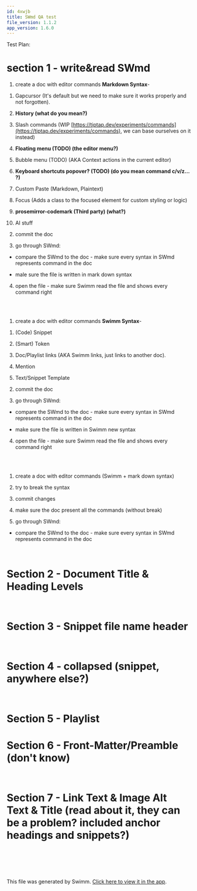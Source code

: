 ```yaml
---
id: 4xwjb
title: SWmd QA test
file_version: 1.1.2
app_version: 1.6.0
---
```


Test Plan:

# section 1 - write&read SWmd

1) create a doc with editor commands **Markdown Syntax**\-

1.  Gapcursor (It's default but we need to make sure it works properly and not forgotten).

2.  **History (what do you mean?)**

3.  Slash commands (WIP [https://tiptap.dev/experiments/commands](https://tiptap.dev/experiments/commands), we can base ourselves on it instead)

4.  **Floating menu (TODO) (the editor menu?)**

5.  Bubble menu (TODO) (AKA Context actions in the current editor)

6.  **Keyboard shortcuts popover? (TODO) (do you mean command c/v/z... ?)**

7.  Custom Paste (Markdown, Plaintext)

8.  Focus (Adds a class to the focused element for custom styling or logic)

9.  **prosemirror-codemark (Third party) (what?)**

10.  AI stuff

2) commit the doc

3) go through SWmd:

*   compare the SWmd to the doc - make sure every syntax in SWmd represents command in the doc

*   male sure the file is written in mark down syntax

4) open the file - make sure Swimm read the file and shows every command right

<br/>

<br/>

1) create a doc with editor commands **Swimm Syntax**\-

1.  (Code) Snippet

2.  (Smart) Token

3.  Doc/Playlist links (AKA Swimm links, just links to another doc).

4.  Mention

5.  Text/Snippet Template

2) commit the doc

3) go through SWmd:

*   compare the SWmd to the doc - make sure every syntax in SWmd represents command in the doc

*   make sure the file is written in Swimm new syntax

4) open the file - make sure Swimm read the file and shows every command right

<br/>

<br/>

1) create a doc with editor commands (Swimm + mark down syntax)

2) try to break the syntax

3) commit changes

4) make sure the doc present all the commands (without break)

5) go through SWmd:

*   compare the SWmd to the doc - make sure every syntax in SWmd represents command in the doc
<br/>

# Section 2 - Document Title & Heading Levels

<br/>

# Section 3 - Snippet file name header

<br/>

# Section 4 - collapsed (snippet, anywhere else?)

<br/>

# Section 5 - Playlist

# Section 6 - Front-Matter/Preamble (don't know)

<br/>

# Section 7 - Link Text & Image Alt Text & Title (read about it, they can be a problem? included anchor headings and snippets?)

<br/>

<br/>

<br/>

<br/>

This file was generated by Swimm. [Click here to view it in the app](https://swimm-web-app.web.app/repos/Z2l0aHViJTNBJTNBTm9hUmVwbyUzQSUzQU5vYW96ZXI=/docs/4xwjb).
